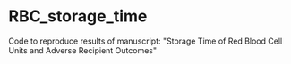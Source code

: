 # RBC_storage_time
Code to reproduce results of manuscript: "Storage Time of Red Blood Cell Units and Adverse Recipient Outcomes"

